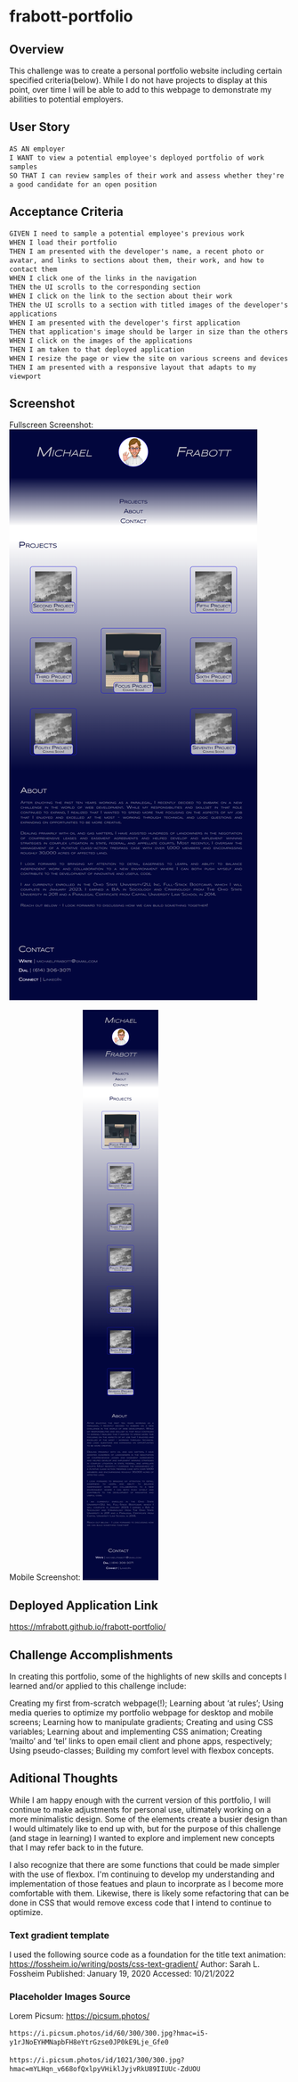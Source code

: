 # frabott-portfolio

## Overview

This challenge was to create a personal portfolio website including certain specified criteria(below). While I do not have projects to display at this point, over time I will be able to add to this webpage to demonstrate my abilities to potential employers. 

## User Story

    AS AN employer
    I WANT to view a potential employee's deployed portfolio of work samples
    SO THAT I can review samples of their work and assess whether they're a good candidate for an open position

## Acceptance Criteria

    GIVEN I need to sample a potential employee's previous work
    WHEN I load their portfolio
    THEN I am presented with the developer's name, a recent photo or avatar, and links to sections about them, their work, and how to contact them
    WHEN I click one of the links in the navigation
    THEN the UI scrolls to the corresponding section
    WHEN I click on the link to the section about their work
    THEN the UI scrolls to a section with titled images of the developer's applications
    WHEN I am presented with the developer's first application
    THEN that application's image should be larger in size than the others
    WHEN I click on the images of the applications
    THEN I am taken to that deployed application
    WHEN I resize the page or view the site on various screens and devices
    THEN I am presented with a responsive layout that adapts to my viewport

## Screenshot
Fullscreen Screenshot:
![Deployed Portfolio page screenshot - Desktop](/assets/images/screencapture-portfolio-desktop.png)

Mobile Screenshot:
![Deployed Portfolio page screenshot - Mobile](/assets/images/screencapture-portfolio-mobile.png)

## Deployed Application Link
https://mfrabott.github.io/frabott-portfolio/

## Challenge Accomplishments

In creating this portfolio, some of the highlights of new skills and concepts I learned and/or applied to this challenge include: 

Creating my first from-scratch webpage(!);
Learning about ‘at rules’;
Using media queries to optimize my portfolio webpage for desktop and mobile screens;
Learning how to manipulate gradients;
Creating and using CSS variables;
Learning about and implementing CSS animation;
Creating ‘mailto’ and ‘tel’ links to open email client and phone apps, respectively;
Using pseudo-classes;
Building my comfort level with flexbox concepts.


## Aditional Thoughts

While I am happy enough with the current version of this portfolio, I will continue to make adjustments for personal use, ultimately working on a more minimalistic design. 
Some of the elements create a busier design than I would ultimately like to end up with, but for the purpose of this challenge (and stage in learning) I wanted to explore and implement new concepts that I may refer back to in the future. 

I also recognize that there are some functions that could be made simpler with the use of flexbox. I'm continuing to develop my understanding and implementation of those featues and plaun to incorprate as I become more comfortable with them. Likewise, there is likely some refactoring that can be done in CSS that would remove excess code that I intend to continue to optimize.


### Text gradient template

I used the following source code as a foundation for the title text animation:
https://fossheim.io/writing/posts/css-text-gradient/
Author: Sarah L. Fossheim
Published: January 19, 2020
Accessed: 10/21/2022

### Placeholder Images Source

Lorem Picsum: https://picsum.photos/

    https://i.picsum.photos/id/60/300/300.jpg?hmac=i5-y1rJNoEYHMNapbFH8eYtrGzse0JP0kE9Lje_Gfe0

    https://i.picsum.photos/id/1021/300/300.jpg?hmac=mYLHqn_v668ofQxlpyVHiklJyjvRkU89IIUUc-ZdUOU